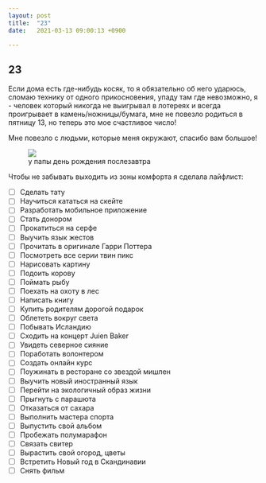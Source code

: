 ```yaml
---
layout: post
title:  "23"
date:   2021-03-13 09:00:13 +0900

---
```


## 23

Если дома есть где-нибудь косяк, то я обязательно об него ударюсь, сломаю технику от одного прикосновения, упаду там где невозможно, я - человек который никогда не выигрывал в лотереях и всегда проигрывает в камень/ножницы/бумага, мне не повезло родиться в пятницу 13, но теперь это мое счастливое число!

Мне повезло с людьми, которые меня окружают, спасибо вам большое!

<figure>
  <img src="{{ site.url }}/assets/images/yaibatya.jpg" data-action="zoom" /><figcaption>у папы день рождения послезавтра</figcaption>
</figure>

Чтобы не забывать выходить из зоны комфорта я сделала лайфлист:

- [ ]  Сделать тату
- [ ]  Научиться кататься на скейте
- [ ]  Разработать мобильное приложение
- [ ]  Стать донором
- [ ]  Прокатиться на серфе
- [ ]  Выучить язык жестов
- [ ]  Прочитать в оригинале Гарри Поттера
- [ ]  Посмотреть все серии твин пикс
- [ ]  Нарисовать картину
- [ ]  Подоить корову
- [ ]  Поймать рыбу
- [ ]  Поехать на охоту в лес
- [ ]  Написать книгу
- [ ]  Купить родителям дорогой подарок
- [ ]  Облететь вокруг света
- [ ]  Побывать Исландию
- [ ]  Сходить на концерт Juien Baker
- [ ]  Увидеть северное сияние
- [ ]  Поработать волонтером
- [ ]  Создать онлайн курс
- [ ]  Поужинать в ресторане со звездой мишлен
- [ ]  Выучить новый иностранный язык
- [ ]  Перейти на экологичный образ жизни
- [ ]  Прыгнуть с парашюта
- [ ]  Отказаться от сахара
- [ ]  Выполнить мастера спорта
- [ ]  Выпустить свой альбом
- [ ]  Пробежать полумарафон
- [ ]  Связать свитер
- [ ]  Вырастить свой огород, цветы
- [ ]  Встретить Новый год в Скандинавии
- [ ]  Снять фильм
